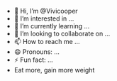 - 👋 Hi, I’m @Vivicooper
- 👀 I’m interested in ...
- 🌱 I’m currently learning ...
- 💞️ I’m looking to collaborate on ...
- 📫 How to reach me ...
- 😄 Pronouns: ...
- ⚡ Fun fact: ...
- Eat more, gain more weight

<!---
Vivicooper/Vivicooper is a ✨ special ✨ repository because its `README.md` (this file) appears on your GitHub profile.
You can click the Preview link to take a look at your changes.
--->
